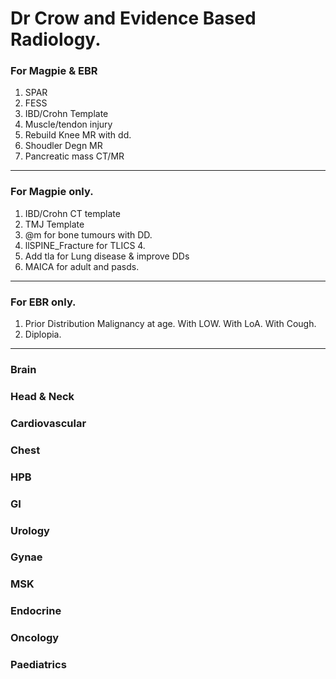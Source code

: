 # Dr Crow and Evidence Based Radiology.

### For Magpie & EBR

1. SPAR
1. FESS
1. IBD/Crohn Template
1. Muscle/tendon injury
2. Rebuild Knee MR with dd. 
3. Shoudler Degn MR
4. Pancreatic mass CT/MR

---

### For Magpie only. 

1. IBD/Crohn CT template 
2. TMJ Template
3. @m for bone tumours with DD. 
4. llSPINE_Fracture for TLICS 4.
5. Add tla for Lung disease & improve DDs
6. MAICA for adult and pasds.
---

### For EBR only. 

1. Prior Distribution Malignancy at age.
		With LOW. With LoA. With Cough. 
2. Diplopia. 

---

### Brain

### Head & Neck

### Cardiovascular

### Chest

### HPB

### GI

### Urology

### Gynae

### MSK

### Endocrine

### Oncology

### Paediatrics